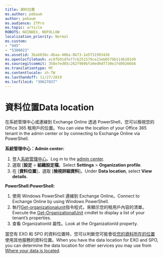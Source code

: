 ```yaml
---
title: 資料位置
ms.author: pebaum
author: pebaum
ms.audience: ITPro
ms.topic: article
ROBOTS: NOINDEX, NOFOLLOW
localization_priority: Normal
ms.custom:
- "945"
- "5300023"
ms.assetid: 3bab036c-dbaa-406a-8b73-1e5f31993436
ms.openlocfilehash: ec8fb91dfe77cb251579ce23eb0579b114b101d9
ms.sourcegitcommit: 358e7ed05c262f909bfa9ed0df730e1fd89266b8
ms.translationtype: MT
ms.contentlocale: zh-TW
ms.lasthandoff: 11/27/2019
ms.locfileid: "39627837"
---
```

# <a name="data-location"></a><span data-ttu-id="b49e6-102">資料位置</span><span class="sxs-lookup"><span data-stu-id="b49e6-102">Data location</span></span>

<span data-ttu-id="b49e6-103">在系統管理中心或連線到 Exchange Online 透過 PowerShell，您可以檢視您的 Office 365 租用戶的位置。</span><span class="sxs-lookup"><span data-stu-id="b49e6-103">You can view the location of your Office 365 tenant in the admin center or by connecting to Exchange Online via PowerShell.</span></span>


<span data-ttu-id="b49e6-104">**系統管理中心：**</span><span class="sxs-lookup"><span data-stu-id="b49e6-104">**Admin center:**</span></span>
1. <span data-ttu-id="b49e6-105">登入[系統管理中心](https://admin.microsoft.com/Adminportal/Home)。</span><span class="sxs-lookup"><span data-stu-id="b49e6-105">Log in to the [admin center](https://admin.microsoft.com/Adminportal/Home).</span></span>
2. <span data-ttu-id="b49e6-106">選取 [**設定** > **組織設定檔**。</span><span class="sxs-lookup"><span data-stu-id="b49e6-106">Select **Settings** > **Organization profile**.</span></span>
3. <span data-ttu-id="b49e6-107">在 [**資料位置**]，選取 [**檢視詳細資料**]。</span><span class="sxs-lookup"><span data-stu-id="b49e6-107">Under **Data location**, select **View details**.</span></span>


<span data-ttu-id="b49e6-108">**PowerShell:**</span><span class="sxs-lookup"><span data-stu-id="b49e6-108">**PowerShell:**</span></span>
1. <span data-ttu-id="b49e6-109">使用 Windows PowerShell 連線到 Exchange Online。</span><span class="sxs-lookup"><span data-stu-id="b49e6-109">Connect to Exchange Online by using Windows PowerShell.</span></span>
2. <span data-ttu-id="b49e6-110">執行[Get-organizationalunit](https://docs.microsoft.com/powershell/module/exchange/active-directory/get-organizationalunit)指令程式，來顯示您的租用戶內容的清單。</span><span class="sxs-lookup"><span data-stu-id="b49e6-110">Execute the [Get-OrganizationalUnit](https://docs.microsoft.com/powershell/module/exchange/active-directory/get-organizationalunit) cmdlet to display a list of your tenant’s properties.</span></span> 
3. <span data-ttu-id="b49e6-111">查看 OrganizationId 屬性。</span><span class="sxs-lookup"><span data-stu-id="b49e6-111">Look at the OrganizationId property.</span></span>

<span data-ttu-id="b49e6-112">當您有 EXO 和 SPO 的資料位置時，您可以判斷您可能會從[您的資料所在的位置](https://products.office.com/where-is-your-data-located)使用其他服務的資料位置。</span><span class="sxs-lookup"><span data-stu-id="b49e6-112">When you have the data location for EXO and SPO, you can determine the data location for other services you may use from [Where your data is located](https://products.office.com/where-is-your-data-located).</span></span>